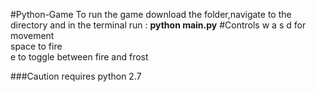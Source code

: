 #Python-Game
To run the game download the folder,navigate to the directory and in the terminal run :
**python main.py**
#Controls
w a s d for movement<br>
space to fire<br>
e to toggle between fire and frost<br>

###Caution
requires python 2.7
